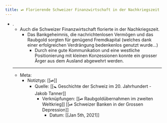 ```yaml
---
title: ⏯ Florierende Schweizer Finanzwirtschaft in der Nachkriegszeit
---
```


- .
	- Auch die Schweizer Finanzwirtschaft florierte in der Nachkriegszeit.
		- Das Bankgeheimnis, die nachrichtenlosen Vermögen und das Raubgold sorgten für genügend Fremdkapital (welches dank einer erfolgreichen Verdrängung bedenkenlos genutzt wurde...)
			- Durch eine gute Kommunikation und eine westliche Positionierung mit kleinen Konzessionen konnte ein grosser Ärger aus dem Ausland abgewehrt werden.
	- ---
	- Meta:
		- Notiztyp: [[⏯]]
			- Quelle: [[🚼 Geschichte der Schweiz im 20. Jahrhundert - Jakob Tanner]]
				- Verknüpfungen: [[⏯ Raubgoldübernahmen im zweiten Weltkrieg]] [[⏯ Schweizer Banken in der Grossen Depression]]
					- Datum: [[Jan 5th, 2021]]